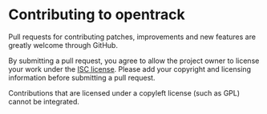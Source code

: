 # Contributing to opentrack

Pull requests for contributing patches, improvements and new features are greatly welcome through GitHub.

By submitting a pull request, you agree to allow the project owner to license your work under the [ISC license](https://opensource.org/licenses/ISC). Please add your copyright and licensing information before submitting a pull request.

Contributions that are licensed under a copyleft license (such as GPL) cannot be integrated.
